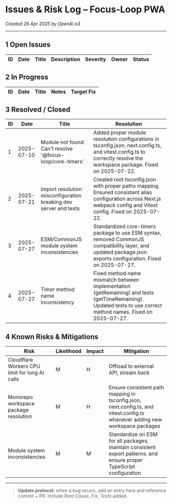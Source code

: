 # Issues & Risk Log – Focus‑Loop PWA
*Created 26 Apr 2025 by OpenAI o3*

---

## 1 Open Issues
| ID | Date | Title | Description | Severity | Owner | Status |
|----|------|-------|-------------|----------|-------|--------|

## 2 In Progress
| ID | Date | Title | Notes | Target Fix |
|----|------|-------|-------|-----------|

## 3 Resolved / Closed
| ID | Date | Title | Resolution |
|----|------|-------|-----------|
| 1 | 2025-07-10 | Module not found: Can't resolve '@focus-loop/core-timers' | Added proper module resolution configurations in tsconfig.json, next.config.ts, and vitest.config.ts to correctly resolve the workspace package. Fixed on 2025-07-22. |
| 2 | 2025-07-21 | Import resolution misconfiguration breaking dev server and tests | Created root tsconfig.json with proper paths mapping. Ensured consistent alias configuration across Next.js webpack config and Vitest config. Fixed on 2025-07-22. |
| 3 | 2025-07-27 | ESM/CommonJS module system inconsistencies | Standardized core-timers package to use ESM syntax, removed CommonJS compatibility layer, and updated package.json exports configuration. Fixed on 2025-07-27. |
| 4 | 2025-07-27 | Timer method name inconsistency | Fixed method name mismatch between implementation (getRemaining) and tests (getTimeRemaining). Updated tests to use correct method names. Fixed on 2025-07-27. |

## 4 Known Risks & Mitigations
| Risk | Likelihood | Impact | Mitigation |
|------|------------|--------|------------|
| Cloudflare Workers CPU limit for long AI calls | M | H | Offload to external API, stream back |
| Monorepo workspace package resolution | M | H | Ensure consistent path mapping in tsconfig.json, next.config.ts, and vitest.config.ts whenever adding new workspace packages |
| Module system inconsistencies | M | M | Standardize on ESM for all packages, maintain consistent export patterns, and ensure proper TypeScript configuration |

---

> **Update protocol:** when a bug recurs, add an entry here and reference commit + PR. Include *Root Cause*, *Fix*, *Tests* added.

